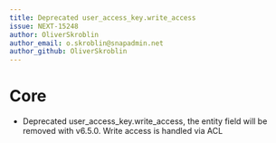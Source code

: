 ```yaml
---
title: Deprecated user_access_key.write_access
issue: NEXT-15248
author: OliverSkroblin
author_email: o.skroblin@snapadmin.net 
author_github: OliverSkroblin
---
```

# Core
* Deprecated user_access_key.write_access, the entity field will be removed with v6.5.0. Write access is handled via ACL
